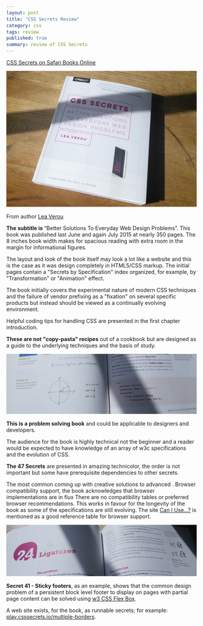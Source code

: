 ```yaml
---
layout: post
title: "CSS Secrets Review"
category: css
tags: review
published: true
summary: review of CSS Secrets
---
```


[CSS Secrets on Safari Books Online](https://www.safaribooksonline.com/library/view/css-secrets/9781449372736/)

![CSS Secrets Book](/public/css_secrets_01.jpg)

From author [Lea Verou](http://lea.verou.me)

**The subtitle is** “Better Solutions To Everyday Web Design Problems”. This book was published last June and again July 2015 at nearly 350 pages. The 8 inches book width makes for spacious reading with extra room in the margin for informational figures.

The layout and look of the book itself may look a lot like a website and this is the case as it was design completely in HTML5/CSS markup.
The initial pages contain a "Secrets by Specification" index organized, for example, by "Transformation" or "Animation" effect.

The book initially covers the experimental nature of modern CSS techniques and the failure of vendor prefixing as a "fixation" on several specific products but instead should be viewed as a continually evolving environment.

Helpful coding tips for handling CSS are presented in the first chapter introduction.

**These are not "copy-pasta" recipes** out of a cookbook but are designed as a guide to the underlying techniques and the basis of study.

![CSS Secrets Book](/public/css_secrets_02.jpg)

**This is a problem solving book** and could be applicable to designers and developers.

The audience for the book is highly technical not the beginner and a reader would be expected to have knowledge of an array of w3c specifications and the evolution of CSS.

**The 47 Secrets** are presented in amazing technicolor, the order is not important but some have prerequisite dependencies to other secrets.

The most common coming up with creative solutions to advanced . Browser compatibility support, the book acknowledges that browser implementations are in flux
There are no compatibility tables or preferred browser recommendations. This works in favour for the longevity of the book as some of the specifications are still evolving.
The site [Can I Use...?](http://caniuse.com) is mentioned as a good reference table for browser support.

![CSS Secrets Book](/public/css_secrets_03.jpg)

**Secret 41 - Sticky footers**, as an example, shows that the common design problem of a persistent block level footer to display on pages with partial page content can be solved using [w3 CSS Flex Box](http://www.w3.org/TR/css-flexbox-1/).

A web site exists, for the book, as runnable secrets; for example: [play.csssecrets.io/multiple-borders](http://play.csssecrets.io/stick-footer).